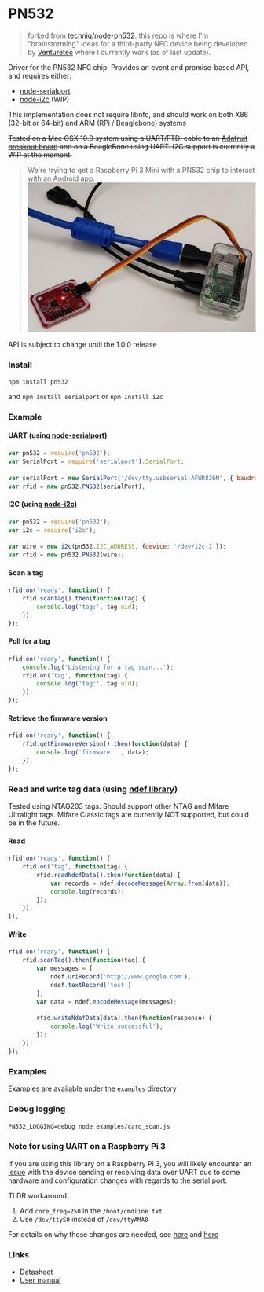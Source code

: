 # PN532

>forked from [techniq/node-pn532](https://github.com/techniq/node-pn532). this repo is where I'm "brainstorming" ideas for a third-party NFC device being developed by [Venturetec](https://venturetec.net) where I currently work (as of last update).

Driver for the PN532 NFC chip.  Provides an event and promise-based API, and requires either:
- [node-serialport](https://github.com/voodootikigod/node-serialport)
- [node-i2c](https://github.com/kelly/node-i2c) (WIP)

This implementation does not require libnfc, and should work on both X86 (32-bit or 64-bit) and ARM (RPi / Beaglebone) systems

~~Tested on a Mac OSX 10.9 system using a UART/FTDI cable to an [Adafruit breakout board](https://www.adafruit.com/products/364)
and on a BeagleBone using UART.  I2C support is currently a WIP at the moment.~~

> We're trying to get a Raspberry Pi 3 Mini with a PN532 chip to interact with an Android app.
> ![our nfc device](https://github.com/wnrosenberg/node-pn532/blob/master/nfc-device.jpg "Our NFC Device")


API is subject to change until the 1.0.0 release

### Install
    npm install pn532

and `npm install serialport` or `npm install i2c`

### Example

#### UART (using [node-serialport](https://github.com/voodootikigod/node-serialport))
```js
var pn532 = require('pn532');
var SerialPort = require('serialport').SerialPort;

var serialPort = new SerialPort('/dev/tty.usbserial-AFWR836M', { baudrate: 115200 });
var rfid = new pn532.PN532(serialPort);
```

#### I2C (using [node-i2c](https://github.com/kelly/node-i2c))
```js
var pn532 = require('pn532');
var i2c = require('i2c');

var wire = new i2c(pn532.I2C_ADDRESS, {device: '/dev/i2c-1'});
var rfid = new pn532.PN532(wire);
```

#### Scan a tag
```js
rfid.on('ready', function() {
    rfid.scanTag().then(function(tag) {
        console.log('tag:', tag.uid);
    });
});
```

#### Poll for a tag
```js
rfid.on('ready', function() {
    console.log('Listening for a tag scan...');
    rfid.on('tag', function(tag) {
        console.log('tag:', tag.uid);
    });
});
```

#### Retrieve the firmware version
```js
rfid.on('ready', function() {
    rfid.getFirmwareVersion().then(function(data) {
        console.log('firmware: ', data);
    });
});
```

### Read and write tag data (using [ndef library](https://www.npmjs.com/package/ndef))
Tested using NTAG203 tags.  Should support other NTAG and Mifare Ultralight tags.  Mifare Classic tags are currently NOT supported, but could be in the future.

#### Read
```js
rfid.on('ready', function() {
    rfid.on('tag', function(tag) {
        rfid.readNdefData().then(function(data) {
            var records = ndef.decodeMessage(Array.from(data));
            console.log(records);
        });
    });
});
```
#### Write
```js
rfid.on('ready', function() {
    rfid.scanTag().then(function(tag) {
        var messages = [
            ndef.uriRecord('http://www.google.com'),
            ndef.textRecord('test')
        ];
        var data = ndef.encodeMessage(messages);

        rfid.writeNdefData(data).then(function(response) {
            console.log('Write successful');
        });
    });
});
```

### Examples
Examples are available under the `examples` directory

### Debug logging
`PN532_LOGGING=debug node examples/card_scan.js`

### Note for using UART on a Raspberry Pi 3
If you are using this library on a Raspberry Pi 3, you will likely encounter an [issue](https://github.com/techniq/node-pn532/issues/9) with the device sending or receiving data over UART due to some hardware and configuration changes with regards to the serial port.

TLDR workaround:
  1. Add `core_freq=250` in the `/boot/cmdline.txt`
  2. Use `/dev/ttyS0` instead of `/dev/ttyAMA0`

For details on why these changes are needed, see [here](http://elinux.org/RPi_Serial_Connection#Preventing_Linux_using_the_serial_port) and [here](https://blog.adafruit.com/2016/03/07/raspberry-pi-3-uart-speed-workaround/)

### Links
- [Datasheet](http://www.nxp.com/documents/short_data_sheet/PN532_C1_SDS.pdf)
- [User manual](http://www.nxp.com/documents/user_manual/141520.pdf)

